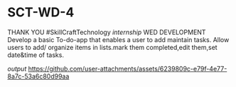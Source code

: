 # SCT-WD-4
 THANK YOU #SkillCraftTechnology
*internship*
WED DEVELOPMENT
Develop a basic To-do-app that enables a user to add maintain tasks. Allow users to add/ organize items in lists.mark them completed,edit them,set date&time of tasks.

*output*
https://github.com/user-attachments/assets/6239809c-e79f-4e77-8a7c-53a6c80d99aa
